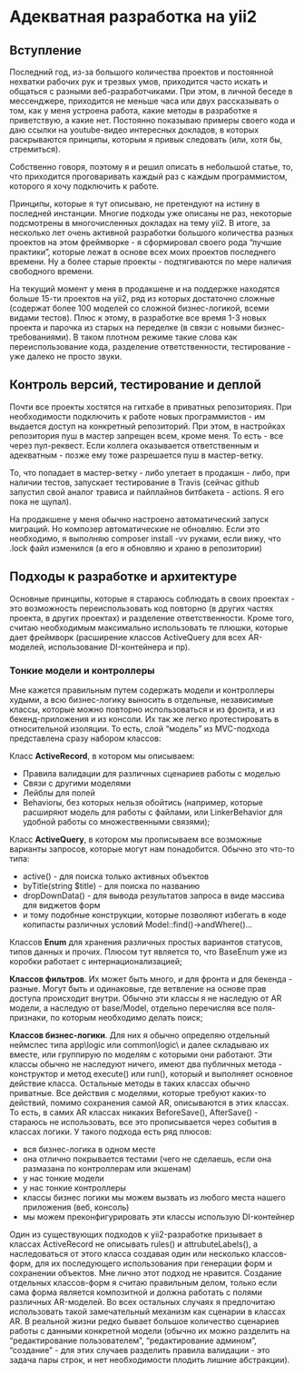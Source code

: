 # Адекватная разработка на yii2
## Вступление
Последний год, из-за большого количества проектов и постоянной нехватки рабочих рук и трезвых умов, приходится часто искать и общаться с разными веб-разработчиками. При этом, в личной беседе в мессенджере, приходится не меньше часа или двух рассказывать о том, как у меня устроена работа, какие методы в разработке я приветствую, а какие нет. Постоянно показываю примеры своего кода и даю ссылки на youtube-видео интересных докладов, в которых раскрываются принципы, которым я привык следовать (или, хотя бы, стремиться).

Собственно говоря, поэтому я и решил описать в небольшой статье, то, что приходится проговаривать каждый раз с каждым программистом, которого я хочу подключить к работе.

Принципы, которые я тут описываю, не претендуют на истину в последней инстанции. Многие подходы уже описаны не раз, некоторые подсмотрены в многочисленных докладах на тему yii2. В итоге, за несколько лет очень активной разработки большого количества разных проектов на этом фреймворке - я сформировал своего рода “лучшие практики”, которые лежат в основе всех моих проектов последнего времени. Ну а более старые проекты - подтягиваются по мере наличия свободного времени.

На текущий момент у меня в продакшене и на поддержке находятся больше 15-ти проектов на yii2, ряд из которых достаточно сложные (содержат более 100 моделей со сложной бизнес-логикой, всеми видами тестов). Плюс к этому, в разработке все время 1-3 новых проекта и парочка из старых на переделке (в связи с новыми бизнес-требованиями).  В таком плотном режиме такие слова как переиспользование кода, разделение ответственности, тестирование - уже далеко не просто звуки. 

## Контроль версий, тестирование и деплой
Почти все проекты хостятся на гитхабе в приватных репозиториях. При необходимости подключить к работе новых программистов - им выдается доступ на конкретный репозиторий. При этом, в настройках репозитория пуш в мастер запрещен всем, кроме меня. То есть - все через пул-реквест. Если коллега оказывается ответственным и адекватным - позже ему тоже разрешается пуш в мастер-ветку.

То, что попадает в мастер-ветку - либо улетает в продакшн - либо, при наличии тестов, запускает тестирование в Travis (сейчас github запустил свой аналог трависа и пайплайнов битбакета - actions. Я его пока не щупал).

На продакшене у меня обычно настроено автоматический запуск миграций. Но композер автоматические не обновляю. Если это необходимо, я выполняю composer install -vv руками, если вижу, что .lock файл изменился (а его я обновляю и храню в репозитории)

## Подходы к разработке и архитектуре

Основные принципы, которые я стараюсь соблюдать в своих проектах - это возможность переиспользовать код повторно (в других частях проекта, в других проектах) и разделение ответственности. Кроме того, считаю необходимым максимально использовать те плюшки, которые дает фреймворк (расширение классов ActiveQuery для всех AR-моделей, использование DI-контейнера и пр).

### Тонкие модели и контроллеры
Мне кажется  правильным путем содержать модели и контроллеры худыми,
а всю бизнес-логику выносить в отдельные, независимые классы, 
которые можно повторно использоваться и из фронта, и из 
бекенд-приложения и из консоли. Их так же легко протестировать в относительной изоляции.
То есть, слой “модель” из MVC-подхода представлена сразу набором классов:

Класс **ActiveRecord**, в котором мы описываем:

- Правила валидации для различных сценариев работы с моделью
- Связи с другими моделями 
- Лейблы для полей
- Behaviorы, без которых нельзя обойтись (например, которые расширяют модель для работы с файлами, или LinkerBehavior для удобной работы со множественными связями);

Класс **ActiveQuery**, в котором мы прописываем все возможные варианты запросов, которые могут нам понадобится. Обычно это что-то типа:
- active() - для поиска только активных объектов
- byTitle(string $title)  - для поиска по названию
- dropDownData() - для вывода результатов запроса в виде массива для виджетов форм
- и тому подобные конструкции, которые позволяют избегать в коде копипасты различных условий Model::find()->andWhere()...

Классов **Enum**  для хранения различных простых вариантов статусов, типов данных и прочих. Плюсом тут является то, что BaseEnum уже из коробки работает с интернационализацией;

**Классов фильтров**. Их может быть много, и для фронта и для бекенда - разные. Могут быть и одинаковые, где ветвление на основе прав доступа происходит внутри. Обычно эти классы я не наследую от AR модели, а наследую от base/Model, отдельно перечисляя все поля-признаки, по которым необходимо делать поиск;

**Классов бизнес-логики**. Для них я обычно определяю отдельный неймспес типа app\logic или common\logic\ и далее складываю их вместе, или группирую по моделям с которыми они работают. Эти классы обычно не наследуют ничего, имеют два публичных метода - конструктор и метод execute() или run(), который и выполняет основное действие класса. Остальные методы в таких классах обычно приватные. Все действия с моделями, которые требуют каких-то действий, помимо сохранения самой AR, описываются в этих классах. То есть, в самих AR классах никаких BeforeSave(), AfterSave() - стараюсь не использовать, все это прописывается через события в классах логики. У такого подхода есть ряд плюсов:
 
- вся бизнес-логика в одном месте
- она отлично покрывается тестами (чего не сделаешь, если она размазана по контроллерам или экшенам)
- у нас тонкие модели
- у нас тонкие контроллеры
- классы бизнес логики мы можем вызвать из любого места нашего приложения (веб, консоль)
- мы можем преконфигурировать эти классы использую DI-контейнер

Один из существующих подходов к yii2-разработке призывает в классах ActiveRecord не описывать rules() и attrubuteLabels(), а наследоваться от этого класса создавая один или несколько классов-форм, для их последующего использования при генерации форм и сохранении объектов. Мне лично этот подход не нравится. Создание отдельных классов-форм я считаю правильным делом, только если сама форма является композитной и должна работать с полями различных AR-моделей. Во всех остальных случаях я предпочитаю использовать такой замечательный механизм как сценарии в классах AR. В реальной жизни редко бывает большое количество сценариев работы с данными конкретной модели (обычно их можно разделить на “редактирование пользователем”, “редактирование админом”, “создание” - для этих случаев разделить правила валидации - это задача пары строк, и нет необходимости плодить лишние абстракции).  
